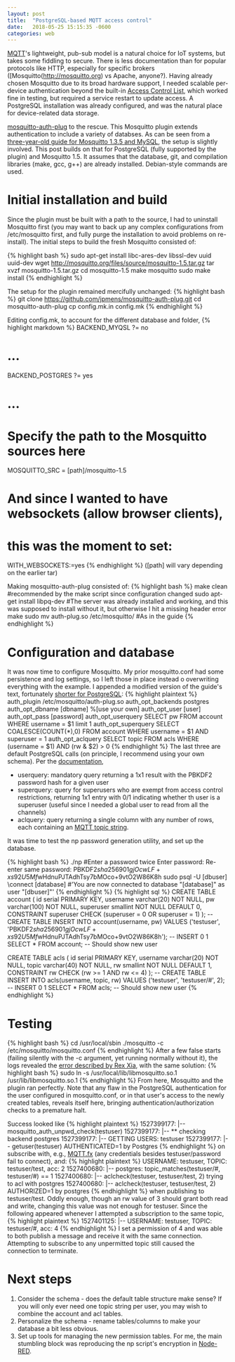 ```yaml
---
layout: post
title:  "PostgreSQL-based MQTT access control"
date:   2018-05-25 15:15:35 -0600
categories: web
---
```

[MQTT](http://mqtt.org)'s lightweight, pub-sub model is a natural choice for IoT systems, but takes some fiddling to secure. There is less documentation than for popular protocols like HTTP, especially for specific brokers ([Mosquitto(http://mosquitto.org) vs Apache, anyone?). Having already chosen Mosquitto due to its broad hardware support, I needed scalable per-device authentication beyond the built-in <a href="www.steves-internet-guide.com/topic-restriction-mosquitto-configuration/">Access Control List</a>, which worked fine in testing, but required a service restart to update access. A PostgreSQL installation was already configured, and was the natural place for device-related data storage.

[mosquitto-auth-plug][auth-plug] to the rescue. This Mosquitto plugin extends authentication to include a variety of databses. As can be seen from a [three-year-old guide for Mosquitto 1.3.5 and MySQL](http://my-classes.com/2015/02/05/acl-mosquitto-mqtt-broker-auth-plugin/), the setup is slightly involved. This post builds on that for PostgreSQL (fully supported by the plugin) and Mosquitto 1.5. It assumes that the database, git, and compilation libraries (make, gcc, g++) are already installed. Debian-style commands are used.

# Initial installation and build

Since the plugin must be built with a path to the source, I had to uninstall Mosquitto first (you may want to back up any complex configurations from /etc/mosquitto first, and fully purge the installation to avoid problems on re-install). The initial steps to build the fresh Mosquitto consisted of:

{% highlight bash %}
sudo apt-get install libc-ares-dev libssl-dev uuid uuid-dev
wget http://mosquitto.org/files/source/mosquitto-1.5.tar.gz
tar xvzf mosquitto-1.5.tar.gz
cd mosquitto-1.5
make mosquitto
sudo make install
{% endhighlight %}

The setup for the plugin remained mercifully unchanged:
{% highlight bash %}
git clone https://github.com/jpmens/mosquitto-auth-plug.git
cd mosquitto-auth-plug
cp config.mk.in config.mk
{% endhighlight %}

Editing config.mk, to account for the different database and folder,
{% highlight markdown %}
BACKEND_MYQSL ?= no
# ...
BACKEND_POSTGRES ?= yes
# ...
# Specify the path to the Mosquitto sources here
MOSQUITTO_SRC = [path]/mosquitto-1.5
# And since I wanted to have websockets (allow browser clients),
# this was the moment to set:
WITH_WEBSOCKETS:=yes
{% endhighlight %}
([path] will vary depending on the earlier tar)

Making mosquitto-auth-plug consisted of:
{% highlight bash %}
make clean #recommended by the make script since configuration changed
sudo apt-get install libpq-dev #The server was already installed and working, and this was supposed to install without it, but otherwise I hit a missing header error
make
sudo mv auth-plug.so /etc/mosquitto/ #As in the guide
{% endhighlight %}

# Configuration and database

It was now time to configure Mosquitto. My prior mosquitto.conf had some persistence and log settings, so I left those in place instead o overwriting everything with the example. I appended a modified version of the guide's text, fortunately [shorter for PostgreSQL][postgres-params]:
{% highlight plaintext %}
auth_plugin /etc/mosquitto/auth-plug.so
auth_opt_backends postgres
auth_opt_dbname [dbname] %[use your own]
auth_opt_user [user]
auth_opt_pass [password]
auth_opt_userquery SELECT pw FROM account WHERE username = $1 limit 1
auth_opt_superquery SELECT COALESCE(COUNT(*),0) FROM account WHERE username = $1 AND superuser = 1
auth_opt_aclquery SELECT topic FROM acls WHERE (username = $1) AND (rw & $2) > 0
{% endhighlight %}
The last three are default PostgreSQL calls (on principle, I recommend using your own schema). Per the [documentation][auth-plug],
* userquery: mandatory query returning a 1x1 result with the PBKDF2 password hash for a given user
* superquery: query for superusers who are exempt from access control restrictions, returning 1x1 entry with 0/1 indicating whether th user is a superuser (useful since I needed a global user to read from all the channels)
* aclquery: query returning a single column with any number of rows, each containing an [MQTT topic string][mqtt-topics].

It was time to test the np password generation utility, and set up the database.

{% highlight bash %}
./np #Enter a password twice
Enter password:
Re-enter same password:
PBKDF2$sha256$901$gjOcwLF+xs92U5Mf$wHdnuPJTAdhTsy7bMOco+9vtO2W86K8h
sudo psql -U [dbuser]
\connect [database]
#'You are now connected to database "[database]" as user "[dbuser]"'
{% endhighlight %}
{% highlight sql %}
CREATE TABLE account (
id serial PRIMARY KEY,
username varchar(20) NOT NULL,
pw varchar(100) NOT NULL,
superuser smallint NOT NULL DEFAULT 0,
CONSTRAINT superuser CHECK (superuser = 0 OR superuser = 1)
);
-- CREATE TABLE
INSERT INTO account(username, pw)
VALUES
('testuser', 'PBKDF2$sha256$901$gjOcwLF+xs92U5Mf$wHdnuPJTAdhTsy7bMOco+9vtO2W86K8h');
-- INSERT 0 1
SELECT * FROM account;
-- Should show new user

CREATE TABLE acls (
id serial PRIMARY KEY,
username varchar(20) NOT NULL,
topic varchar(40) NOT NULL,
rw smallint NOT NULL DEFAULT 1,
CONSTRAINT rw CHECK (rw >= 1 AND rw <= 4)
);
-- CREATE TABLE
INSERT INTO acls(username, topic, rw)
VALUES
('testuser', 'testuser/#', 2);
-- INSERT 0 1
SELECT * FROM acls;
-- Should show new user
{% endhighlight %}

# Testing

{% highlight bash %}
cd /usr/local/sbin
./mosquitto -c /etc/mosquitto/mosquitto.conf
{% endhighlight %}
After a few false starts (failing silently with the -c argument, yet running normally without it), the logs revealed the [error described by Rex Xia](http://rexpie.github.io/2015/08/25/mosquitto-troubleshooting.html), with the same solution:
{% highlight bash %}
sudo ln -s /usr/local/lib/libmosquitto.so.1 /usr/lib/libmosquitto.so.1
{% endhighlight %}
From here, Mosquitto and the plugin ran perfectly. Note that any flaw in the PostgreSQL authentication for the user configured in mosquitto.conf, or in that user's access to the newly created tables, reveals itself here, bringing authentication/authorization checks to a premature halt.

Success looked like
{% highlight plaintext %}
1527399177: |-- mosquitto_auth_unpwd_check(testuser)
1527399177: |-- ** checking backend postgres
1527399177: |-- GETTING USERS: testuser
1527399177: |-- getuser(testuser) AUTHENTICATED=1 by Postgres
{% endhighlight %}
on subscribe with, e.g., [MQTT.fx](http://mqttfx.jensd.de/) (any credentials besides testuser/password fail to connect), and:
{% highlight plaintext %}
USERNAME: testuser, TOPIC: testuser/test, acc: 2
1527400680: |--   postgres: topic_matches(testuser/#, testuser/#) == 1
1527400680: |-- aclcheck(testuser, testuser/test, 2) trying to acl with postgres
1527400680: |-- aclcheck(testuser, testuser/test, 2) AUTHORIZED=1 by postgres
{% endhighlight %}
when publishing to testuser/test. Oddly enough, though an rw value of 3 should grant both read and write, changing this value was not enough for testuser. Since the following appeared whenever I attempted a subscription to the same topic,
{% highlight plaintext %}
1527401125: |-- USERNAME: testuser, TOPIC: testuser/#, acc: 4
{% endhighlight %}
I set a permission of 4 and was able to both publish a message and receive it with the same connection. Attempting to subscribe to any unpermitted topic still caused the connection to terminate.

# Next steps

1. Consider the schema - does the default table structure make sense? If you will only ever need one topic string per user, you may wish to combine the account and acl tables.
2. Personalize the schema - rename tables/columns to make your database a bit less obvious.
3. Set up tools for managing the new permission tables. For me, the main stumbling block was reproducing the np script's encryption in [Node-RED](https://nodered.org/).

[auth-plug]: https://github.com/jpmens/mosquitto-auth-plug/
[postgres-params]: https://github.com/jpmens/mosquitto-auth-plug#postgresql
[mqtt-topics]: https://www.eclipse.org/paho/files/mqttdoc/MQTTClient/html/wildcard.html
